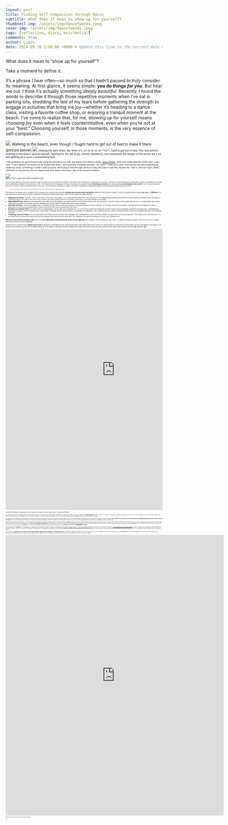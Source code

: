 ```yaml
---
layout: post
title: Finding Self-Compassion through Dance
subtitle: What does it mean to show up for yourself?
thumbnail-img: /assets/img/dancefwends.jpeg
cover-img: /assets/img/dancefwends.jpeg
tags: [reflection, diary, existential]
comments: true
author: Liezl
date: 2024-09-16 1:00:00 +0000 # Update this line to the correct date and time
---
```

What does it mean to “show up for yourself”? 

Take a moment to define it. 

It’s a phrase I hear often—so much so that I hadn’t paused to truly consider its meaning. At first glance, it seems simple: **you do things _for you_**. But hear me out: I think it’s actually something _deeply beautiful_. Recently, I found the words to describe it through those repetitive moments when I’ve sat in parking lots, shedding the last of my tears before gathering the strength to engage in activities that bring me joy—whether it’s heading to a dance class, visiting a favorite coffee shop, or enjoying a tranquil moment at the beach. I’ve come to realize that, for me, showing up for yourself means choosing joy even when it feels counterintuitive, even when you’re not at your “best.” Choosing yourself, in those moments, is the very essence of self-compassion.

<img src="{{ '/assets/img/beachwfwends.jpg' | prepend: site.baseurl }}"> 
<small> Walking to the beach, even though I fought hard to get out of bed to make it there (picture below) <small>

<img src="{{ '/assets/img/prebeachwithfwends.jpg' | prepend: site.baseurl }}"> 
<small> Sharing the dark times: like when it's _so so so so so **so**_ hard to get out of bed. This was before heading to the beach (picture above), fighting for the will to go, I knew I wanted to, but sometimes the weight of the aches are a lot and getting up is such a monumental task.<small>

I still remember my good friend Lupe using this phrase at our cute and quirky local fitness studio, [Glow Fitness](https://glowraleigh.com/), when she celebrated her 200th class. Lupe said, “I can’t believe I’ve shown up for myself 200 times,” and someone excitedly shouted, “_AT LEAST!_” Ever since then, that phrase has been bubbling up inside my head, something I couldn’t quite pinpoint, like trying to find the right words to truly describe it—but they eluded me. That is, until last night, when I reflected on my journey and my relationship with dance and music, two of my favorite hobbies.

<img src="{{ '/assets/img/lupe.jpg' | prepend: site.baseurl }}"> 
<small> This is Lupe, btw, what a beautiful soul. <small>

The courage it takes to show up for yourself, to get up and go to the gym when the weight of the world feels doubled by your depression or anxiety, or whatever it may be that you’re dealing with—that’s no small feat! It’s a victory worth celebrating, whether it’s one exercise or ten, or even just the act of stepping out of bed. Showing up for yourself means **honoring your needs** and recognizing that **joy and sadness can _coexist_**. Life isn’t about waiting for the storm to pass; it’s about learning to dance in the rain—and sometimes that dance is messy, with tears in parking lots, wiping them away in the places that usually bring you comfort.

> You can either sulk in the rain or dance in the rain. Either way, it's going to rain.

How have we not shown up for ourselves? Not showing up for yourself often looks like **denying your present needs and desires**, waiting for that mythical “_perfect_” version of yourself _before_ allowing **joy, rest,** or **fulfillment**. It’s like holding your breath until you reach a destination that keeps moving further away. Here are some ways this might manifest:

- **Waiting for Perfection**: You think, “I’ll go to that dance class once I lose weight,” or “I’ll start painting again when I have more time.” It’s postponing joy, putting your passions on hold because you believe you’re not ready or deserving just yet. The truth is, the time is now. Showing up means picking up the brush, lacing up your shoes, even when things aren’t perfect.
- **Neglecting Self-Care**: Maybe you feel tired and crave a day of rest, but instead, you push yourself to keep working because you feel you haven’t “earned” a break. It’s the belief that self-care is a reward rather than a basic need, and so you burn out, running on fumes, waiting to be “good enough” to finally deserve a moment of peace.
- **Silencing Your Voice**: You have thoughts, ideas, or feelings to share, but you hold back, thinking, “I’ll speak up when I’m more confident,” or “I’ll share my art once it’s perfect.” By waiting for some imagined courage or approval, you miss out on the opportunity to express your truth and connect authentically with others.
- **Avoiding Joy in Painful Times**: You might catch yourself thinking, “I’m too sad to do something fun,” or “I can’t enjoy myself when things are so hard.” It’s as if you’re punishing yourself for not being okay, withholding joy because you believe it doesn’t belong in your current state of struggle. But joy can be a lifeline, a small light in the darkness—not a denial of pain, but a gentle reminder that life is still worth engaging with, even in its toughest moments.
- **Comparing Yourself to Others**: You scroll through social media and see everyone else’s highlight reels—smiling faces, success stories, polished versions of life—and you tell yourself, “I’ll be happy when I get there, too.” It’s the belief that your journey isn’t valid until it mirrors someone else’s perceived success, and in the meantime, you withhold kindness from your own unfolding story.

**When we reserve joy for this _future self_**, we’re essentially **denying the worth and beauty of who we are right now**. We’re saying, “I’m not enough as I am,” when, in reality, the messy, imperfect, raw version of you is already deserving of love, joy, and compassion.

Showing up for yourself means **embracing the now**, finding those small flames of joy, and nurturing them, even when things aren’t perfect. It’s dancing when you feel heavy, resting when you feel overwhelmed, and saying, “I’m worthy of this moment, just as I am.” It’s about letting go of the wait for “someday” and fully stepping into today, with all its cracks and colors. Because that, dear friend, is where the real magic happens. 🌟✨

<div style="max-width: 1080px; width: 100%; margin: auto; overflow: auto;">
    <iframe src="https://player.vimeo.com/video/1009753283?title=0&amp;byline=0&amp;portrait=0&amp;badge=0&amp;autopause=0&amp;player_id=0&amp;app_id=58479" width="700" height="900" frameborder="0" allow="autoplay; fullscreen; picture-in-picture; clipboard-write" title="Chicago"></iframe>
</div>

<small> I remember sobbing in the parking lot before going to this class. But oh am I glad I went - I had such a fun time!  <small>

We often reserve joy for an imagined future self—this “better” version of us that has everything together. But life doesn’t wait for us to reach that perfect moment; it’s **unfolding right now**, in all its imperfect, sometimes painful glory. Experiencing joy when you’re in pain is not a contradiction; it’s _an act of rebellion against the belief that you need to have it all figured out to be worthy of happiness_. It’s like carrying a small flame in the dark, a gentle reminder that even in the depths of sadness, there is light to be found.

To show up for yourself means you’re giving yourself permission to find those sparks of joy, even in the midst of your struggles. Those tears shed in the places that usually bring you happiness—they’re not signs of failure; they’re **proof of your resilience and your commitment to embracing the full spectrum of what it means to be human**. You’re rewriting the narrative that joy is reserved for later, for when things are “better.” Instead, you’re letting joy seep into the now, into the messy, beautiful present, and that’s an incredibly powerful act of self-love!

In my journey toward self-compassion, I discovered that it’s not just about kind words or gentle thoughts—it’s about showing up, **again** and _again_, even when I feel least deserving. And it was through dance and music that I truly came to understand this. Dance became more than just movement; it became a mirror reflecting the ebbs and flows of my emotions, a space where I could be **both vulnerable and powerful**. It taught me that I didn’t need to wait for the perfect moment or the perfect version of myself to embrace joy. Every step, every beat, was an invitation to be present, to release judgment, and to celebrate myself as I am. Dance wasn’t just an activity; it was a profound act of **self-love**, a reminder that I am worthy of taking up space, worthy of feeling alive, and <big> worthy of joy in every **imperfect** moment !</big>

Dancing allows me to **simply be**. How amazing it is to engage in an activity that isn’t about competition or being the best, but about sharing energy in a space that celebrates everyone’s presence. I’m currently finishing up the [Turn Up dance instructor training course](https://www.turnupdancefitness.com/pages/turnupinstructortrainings2024), and once I complete that certification, I’ll have full access to an arsenal of dance routines. I can’t wait to dive deeper into building my choreography knowledge and start teaching. **I’m excited to radiate the same energy that has helped heal me**, and I look forward to sharing my authenticity with others in a way that allows them to feel comfortable enough to embrace their own authentic selves.

So in conclusion, **showing up for yourself is an act of gentle defiance against the voice that says, _“You don’t deserve it,”_** that insidious whisper that often keeps us stuck in the gray. I’ve seen through that veil and recognized that joy isn’t something we have to earn by being perfect or by reaching some ideal version of ourselves. Joy, happiness, peace—whatever word resonates with your authentic self—is a birthright, something we’re allowed to touch and hold, even when our hearts are heavy.

<iframe src="https://player.vimeo.com/video/1009750072?title=0&amp;byline=0&amp;portrait=0&amp;badge=0&amp;autopause=0&amp;player_id=0&amp;app_id=58479" width="700" height="900" frameborder="0" allow="autoplay; fullscreen; picture-in-picture; clipboard-write" title="DanceyDance"></iframe>

With lots and lots and lots and lots of love and light, 

Zel